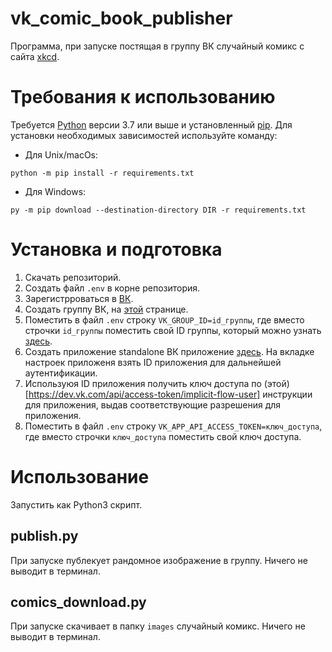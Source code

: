 # vk_comic_book_publisher

Программа, при запуске постящая в группу ВК случайный комикс с сайта [xkcd](https://xkcd.com/).

# Требования к использованию

Требуется [Python](https://www.python.org/downloads/) версии 3.7 или выше и установленный [pip](https://pip.pypa.io/en/stable/getting-started/). Для установки необходимых зависимостей используйте команду:  
- Для Unix/macOs:
```commandline
python -m pip install -r requirements.txt
```
- Для Windows:
```commandline
py -m pip download --destination-directory DIR -r requirements.txt
```

# Установка и подготовка

1. Скачать репозиторий.
2. Создать файл `.env` в корне репозитория.
3. Зарегистрроваться в [ВК](https://vk.com).
4. Создать группу ВК, на [этой](https://vk.com/groups?tab=admin) странице.
5. Поместить в файл `.env` строку `VK_GROUP_ID=id_группы`, где вместо строчки `id_группы` поместить свой ID группы, который можно узнать [здесь](https://regvk.com/id/).
6. Создать приложение standalone ВК приложение [здесь](https://vk.com/dev). На вкладке настроек приложеня взять ID приложения для дальнейшей аутентификации.
7. Используюя ID приложения получить ключ доступа по (этой)[https://dev.vk.com/api/access-token/implicit-flow-user] инструкции для приложения, выдав соответствующие разрешения для приложения.
8. Поместить в файл `.env` строку `VK_APP_API_ACCESS_TOKEN=ключ_доступа`, где вместо строчки `ключ_доступа` поместить свой ключ доступа.

# Использование

Запустить как Python3 скрипт.

## publish.py

При запуске публекует рандомное изображение в группу. Ничего не выводит в терминал.

## comics_download.py

При запуске скачивает в папку `images` случайный комикс. Ничего не выводит в терминал.